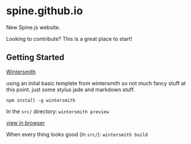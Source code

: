 # spine.github.io

New Spine.js website.

Looking to contribute? This is a great place to start!

## Getting Started

[Wintersmith](http://wintersmith.io/)

using an inital basic templete from wintersmith so not much fancy stuff at this point. just some stylus jade and markdown stuff.

`npm install -g wintersmith`

In the `src/` directory:
`wintersmith preview`

[view in browser](localhost:8000/)

When every thing looks good (in `src/`):
`wintersmith build`
